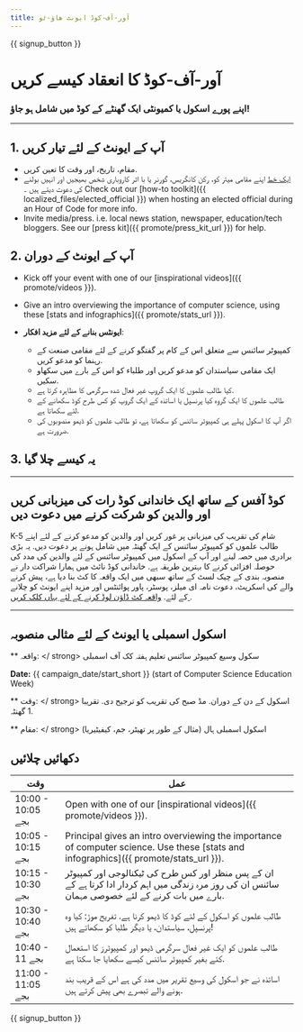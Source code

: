```yaml
---
title: آور-آف-کوڈ ایونٹ ھاؤ-ٹو
---
```


{{ signup_button }}

# آور-آف-کوڈ کا انعقاد کیسے کریں

### اپنے پورے اسکول یا کمیونٹی ایک گھنٹے کے کوڈ میں شامل ہو جاؤ!

* * *

## 1. آپ کے ایونٹ کے لئے تیار کریں

- مقام، تاریخ، اور وقت کا تعین کریں.
- [ایک خط](https://hourofcode.com/promote/resources#sample-emails) اپنے مقامی میئر کو، رکن کانگریس، گورنر یا با اثر کاروباری شخص بھیجیں اور انہیں بولنے کی دعوت دیتے ہیں ۔ Check out our [how-to toolkit]({{ localized_files/elected_official }}) when hosting an elected official during an Hour of Code for more info.
- Invite media/press. i.e. local news station, newspaper, education/tech bloggers. See our [press kit]({{ promote/press_kit_url }}) for help.

## 2. آپ کے ایونٹ کے دوران

- Kick off your event with one of our [inspirational videos]({{ promote/videos }}).
- Give an intro overviewing the importance of computer science, using these [stats and infographics]({{ promote/stats_url }}).   
      
    
- **ایونٹس بنانے کے لئے مزید افکار**: 
    - کمپیوٹر سائنس سے متعلق اس کے کام پر گفتگو کرنے کے لئے مقامی صنعت کے رہنما کو مدعو کریں.
    - ایک مقامی سیاستدان کو مدعو کریں اور طلباء کو اس کے بارے میں سکھاو سکیں.
    - کیا طالب علموں کا ایک گروپ غیر فعال شدہ سرگرمی کا مظاہرہ کرتا ہے.
    - طالب علموں کا ایک گروہ کیا پرنسپل یا اساتذہ کے ایک گروپ کو کس طرح کوڈ سکھانے کے لئے سکھاتا ہے.
    - اگر آپ کا اسکول پہلے ہی کمپیوٹر سائنس کو سکھاتا ہے، تو طالب علموں کو ڈیمو منصوبوں کی ضرورت ہے.

## 3. یہ کیسے چلا گیا

</strong>

* * *

## کوڈ آفس کے ساتھ ایک خاندانی کوڈ رات کی میزبانی کریں اور والدین کو شرکت کرنے میں دعوت دیں

K-5 شام کی تقریب کی میزبانی پر غور کریں اور والدین کو مدعو کرنے کے لئے اپنے طالب علموں کو کمپیوٹر سائنس کے ایک گھنٹہ میں شامل ہونے پر دعوت دیں. یہ بڑی برادری میں حصہ لینے اور آپ کے اسکول میں کمپیوٹر سائنس کے لئے والدین کی مدد کی حوصلہ افزائی کرنے کا بہترین طریقہ ہے. خاندانی کوڈ نائٹ میں ہمارا شراکت دار نے منصوبہ بندی کے چیک لسٹ کے ساتھ سبھی میں ایک واقعہ کا کٹ بنا دیا ہے، پیش کرنے والے کی اسکرپٹ، دعوت نامہ ای میلز، پوسٹر، پاور پوائنٹس اور مزید اپنے ایونٹ کو چلانے کے لئے. [ واقعہ کٹ ڈاؤن لوڈ کرنے کے لئے یہاں کلک کریں ](http://www.familycodenight.org/DownloadCodeDotOrg.html).

* * *

## اسکول اسمبلی یا ایونٹ کے لئے مثالی منصوبہ

** واقعہ: </ strong> سکول وسیع کمپیوٹر سائنس تعلیم ہفتہ کک آف اسمبلی</p> 

**Date:** {{ campaign_date/start_short }} (start of Computer Science Education Week)

** وقت: </ strong> اسکول کے دن کے دوران. مڈ صبح کی تقریب کو ترجیح دی. تقریبا 1 گھنٹہ.</p> 

** مقام: </ strong> اسکول اسمبلی ہال (مثال کے طور پر تھیٹر، جم، کیفیٹیریا)</p> 

## دکھائیں چلائیں

| وقت               | عمل                                                                                                                                            |
| ----------------- | ---------------------------------------------------------------------------------------------------------------------------------------------- |
| 10:00 - 10:05 بجے | Open with one of our [inspirational videos]({{ promote/videos }}).                                                                             |
| 10:05 - 10:15 بجے | Principal gives an intro overviewing the importance of computer science. Use these [stats and infographics]({{ promote/stats_url }}).          |
| 10:15 - 10:30 بجے | ان کے پس منظر اور کس طرح کی ٹیکنالوجی اور کمپیوٹر سائنس ان کی روز مرہ زندگی میں اہم کردار ادا کرتا ہے کے بارے میں بات کرنے کے لئے خصوصی مہمان. |
| 10:30 - 10:40 بجے | طالب علموں کو اسکول کے لئے کوڈ کا ڈیمو کرنا ہے. تفریح موڑ: کیا وہ پرنسپل، سیاستدان، یا دیگر طلبا کو سکھاتے ہیں!                                |
| 10:40 - 11 بجے    | طالب علموں کو ایک غیر فعال سرگرمی ڈیمو اور کمپیوٹرز کا استعمال کئے بغیر کمپیوٹر سائنس کیسے سکھایا جا سکتا ہے.                                  |
| 11:00 - 11:05 بجے | اساتذہ نے جو اسکول کی وسیع تقریر میں مدد کی ہے اس کے قریب بند ہونے والے تبصرے بھی پیش کرتے ہیں.                                                |

{{ signup_button }}